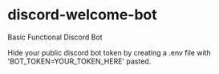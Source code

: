 # discord-welcome-bot
Basic Functional Discord Bot

Hide your public discord bot token by creating a .env file with 'BOT_TOKEN=YOUR_TOKEN_HERE' pasted.
